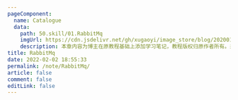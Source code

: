 ```yaml
---
pageComponent:
  name: Catalogue
  data:
    path: 50.skill/01.RabbitMq
    imgUrl: https://cdn.jsdelivr.net/gh/xugaoyi/image_store/blog/20200112120340.png
    description: 本章内容为博主在原教程基础上添加学习笔记，教程版权归原作者所有。来源：<a href='https://wangdoc.com/javascript/' target='_blank'>JavaScript教程</a>
title: RabbitMq
date: 2022-02-02 18:55:33
permalink: /note/RabbitMq/
article: false
comment: false
editLink: false
---
```


